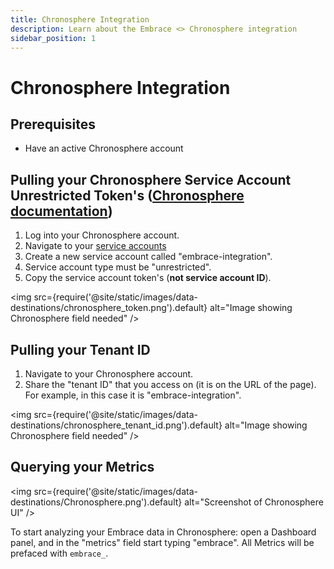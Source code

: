 ```yaml
---
title: Chronosphere Integration
description: Learn about the Embrace <> Chronosphere integration
sidebar_position: 1
---
```


# Chronosphere Integration

## Prerequisites

- Have an active Chronosphere account

## Pulling your Chronosphere Service Account Unrestricted Token's ([Chronosphere documentation](https://docs.chronosphere.io/administer/accounts-teams/service-accounts#create-an-unrestricted-service-account))

1. Log into your Chronosphere account.
2. Navigate to your [service accounts](https://partner-threec.chronosphere.io/service-accounts?column=name&order=asc)
3. Create a new service account called "embrace-integration".
4. Service account type must be "unrestricted".
5. Copy the service account token's (**not service account ID**).

<img src={require('@site/static/images/data-destinations/chronosphere_token.png').default} alt="Image showing Chronosphere field needed" />

## Pulling your Tenant ID

1. Navigate to your Chronosphere account.
2. Share the "tenant ID" that you access on (it is on the URL of the page). For example, in this case it is "embrace-integration".

<img src={require('@site/static/images/data-destinations/chronosphere_tenant_id.png').default} alt="Image showing Chronosphere field needed" />

## Querying your Metrics
<img src={require('@site/static/images/data-destinations/Chronosphere.png').default} alt="Screenshot of Chronosphere UI" />

To start analyzing your Embrace data in Chronosphere: open a Dashboard panel, and in the "metrics" field start typing "embrace".  All Metrics will be prefaced with `embrace_`.
